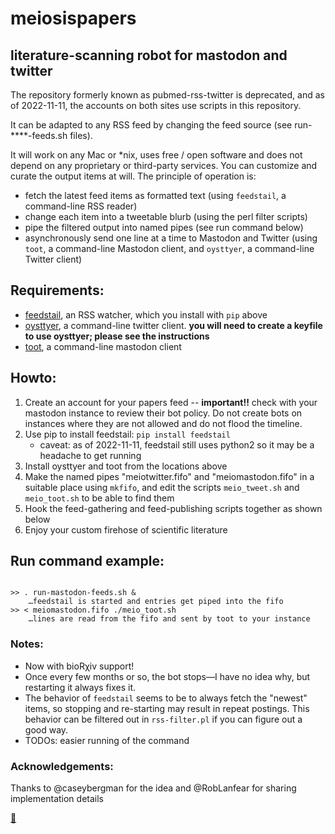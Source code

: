# meiosispapers
## literature-scanning robot for mastodon and twitter


The repository formerly known as pubmed-rss-twitter is deprecated, and 
as of 2022-11-11, the accounts on both sites use scripts in this repository.

It can be adapted to any RSS feed by changing the feed source (see run-****-feeds.sh files).

It will work on any Mac or *nix, uses free / open software and does not depend on any proprietary or third-party services. You can customize and curate the output items at will. The principle of operation is:

- fetch the latest feed items as formatted text (using `feedstail`, a command-line RSS reader)
- change each item into a tweetable blurb (using the perl filter scripts)
- pipe the filtered output into named pipes (see run command below)
- asynchronously send one line at a time to Mastodon and Twitter (using `toot`, a command-line Mastodon client, and `oysttyer`, a command-line Twitter client)

## Requirements:


- [feedstail](https://pypi.python.org/pypi/feedstail/), an RSS watcher, which you install with `pip` above
- [oysttyer](http://oysttyer.github.io/), a command-line twitter client. 
    **you will need to create a keyfile to use oysttyer; please see the instructions**
- [toot](https://github.com/ihabunek/toot), a command-line mastodon client


## Howto:

1. Create an account for your papers feed -- **important!!** check with your 
   mastodon instance to review their bot policy. Do not create bots on 
   instances where they are not allowed and do not flood the timeline.
2. Use pip to install feedstail: `pip install feedstail`
    - caveat: as of 2022-11-11, feedstail still uses python2 so it may be 
        a headache to get running
3. Install oysttyer and toot from the locations above
4. Make the named pipes "meiotwitter.fifo" and "meiomastodon.fifo" in 
   a suitable place using `mkfifo`, and edit the scripts `meio_tweet.sh` and `meio_toot.sh` to 
   be able to find them
4. Hook the feed-gathering and feed-publishing scripts together as shown below
7. Enjoy your custom firehose of scientific literature

## Run command example:
```

>> . run-mastodon-feeds.sh &
    …feedstail is started and entries get piped into the fifo
>> < meiomastodon.fifo ./meio_toot.sh 
    …lines are read from the fifo and sent by toot to your instance
```
### Notes:

- Now with bioRχiv support!
- Once every few months or so, the bot stops—I have no idea why, but restarting it always fixes it.
- The behavior of `feedstail` seems to be to always fetch the "newest" items, so stopping and re-starting may result in repeat postings. This behavior can be filtered out in `rss-filter.pl` if you can figure out a good way.
- TODOs: easier running of the command

### Acknowledgements:

Thanks to @caseybergman for the idea and @RobLanfear for sharing implementation details

<a rel="me" href="https://mstdn.science/@meiosis_papers">🐘</a>

